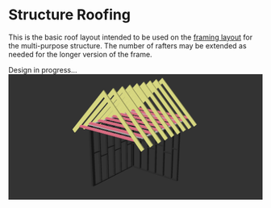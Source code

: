 # Structure Roofing

This is the basic roof layout intended to be used on the [framing layout](https://github.com/cypnk/Cabin-Life/tree/master/Structure%20Framing) for the multi-purpose structure. The number of rafters may be extended as needed for the longer version of the frame.

Design in progress...
![roofing overview](https://raw.githubusercontent.com/cypnk/Cabin-Life/master/Structure%20Roofing/roofing1.png)
